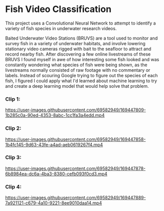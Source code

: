 # Fish Video Classification
This project uses a Convolutional Neural Network to attempt to identify a variety of fish species in underwater research videos. 

Baited Underwater Video Stations (BRUVS) are a tool used to monitor and survey fish in a variety of underwater habitats, and involve lowering stationary video cameras rigged with bait to the seafloor to attract and record nearby fish. After discovering a few online livestreams of these BRUVS I found myself in awe of how interesting some fish looked and was constantly wondering what species of fish were being shown, as the livestreams normally consisted of raw footage with no commentary or labels. Instead of scouring Google trying to figure out the species of each fish, I figured I could apply what I'd learned about machine learning to try and create a deep learning model that would help solve that problem.


### Clip 1:

https://user-images.githubusercontent.com/69582949/169447809-1b285c0a-90ed-4353-8abc-1cc1fa3a4edd.mp4

### Clip 2:

https://user-images.githubusercontent.com/69582949/169447858-1b4fc145-9d63-43fe-a4ad-aeb0619267f4.mp4

### Clip 3:

https://user-images.githubusercontent.com/69582949/169447878-6b8984ea-dc6a-4ba3-8380-cefb093f0cd3.mp4

### Clip 4:

https://user-images.githubusercontent.com/69582949/169447889-7a921121-c679-4a10-9221-8ee9010daa14.mp4


